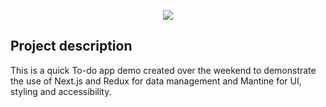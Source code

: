 <p align="center">
  <img src="https://github.com/PeanutButte7/todo-app/blob/master/src/assets/preview.png">
</p>


## Project description
This is a quick To-do app demo created over the weekend to demonstrate the use of Next.js and Redux for data management and Mantine for UI, styling and accessibility.
